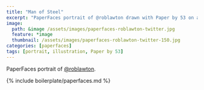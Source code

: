 ```yaml
---
title: "Man of Steel"
excerpt: "PaperFaces portrait of @roblawton drawn with Paper by 53 on an iPad."
image: 
  path: &image /assets/images/paperfaces-roblawton-twitter.jpg 
  feature: *image
  thumbnail: /assets/images/paperfaces-roblawton-twitter-150.jpg
categories: [paperfaces]
tags: [portrait, illustration, Paper by 53]
---
```


PaperFaces portrait of [@roblawton](https://twitter.com/roblawton).

{% include boilerplate/paperfaces.md %}

